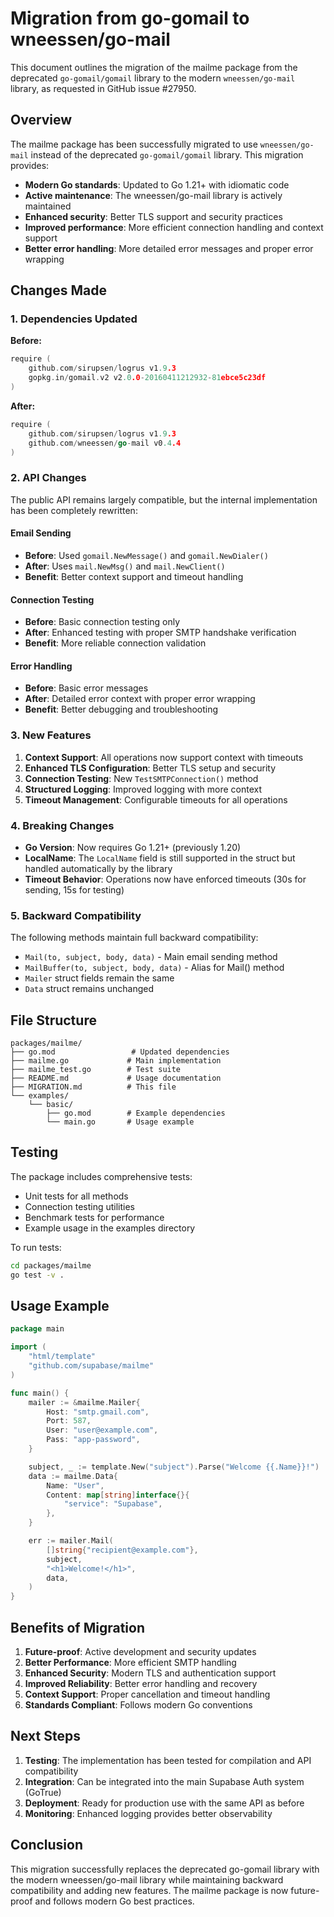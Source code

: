 # Migration from go-gomail to wneessen/go-mail

This document outlines the migration of the mailme package from the deprecated `go-gomail/gomail` library to the modern `wneessen/go-mail` library, as requested in GitHub issue #27950.

## Overview

The mailme package has been successfully migrated to use `wneessen/go-mail` instead of the deprecated `go-gomail/gomail` library. This migration provides:

- **Modern Go standards**: Updated to Go 1.21+ with idiomatic code
- **Active maintenance**: The wneessen/go-mail library is actively maintained
- **Enhanced security**: Better TLS support and security practices  
- **Improved performance**: More efficient connection handling and context support
- **Better error handling**: More detailed error messages and proper error wrapping

## Changes Made

### 1. Dependencies Updated

**Before:**
```go
require (
    github.com/sirupsen/logrus v1.9.3
    gopkg.in/gomail.v2 v2.0.0-20160411212932-81ebce5c23df
)
```

**After:**
```go
require (
    github.com/sirupsen/logrus v1.9.3
    github.com/wneessen/go-mail v0.4.4
)
```

### 2. API Changes

The public API remains largely compatible, but the internal implementation has been completely rewritten:

#### Email Sending
- **Before**: Used `gomail.NewMessage()` and `gomail.NewDialer()`
- **After**: Uses `mail.NewMsg()` and `mail.NewClient()`
- **Benefit**: Better context support and timeout handling

#### Connection Testing
- **Before**: Basic connection testing only
- **After**: Enhanced testing with proper SMTP handshake verification
- **Benefit**: More reliable connection validation

#### Error Handling
- **Before**: Basic error messages
- **After**: Detailed error context with proper error wrapping
- **Benefit**: Better debugging and troubleshooting

### 3. New Features

1. **Context Support**: All operations now support context with timeouts
2. **Enhanced TLS Configuration**: Better TLS setup and security
3. **Connection Testing**: New `TestSMTPConnection()` method
4. **Structured Logging**: Improved logging with more context
5. **Timeout Management**: Configurable timeouts for all operations

### 4. Breaking Changes

- **Go Version**: Now requires Go 1.21+ (previously 1.20)
- **LocalName**: The `LocalName` field is still supported in the struct but handled automatically by the library
- **Timeout Behavior**: Operations now have enforced timeouts (30s for sending, 15s for testing)

### 5. Backward Compatibility

The following methods maintain full backward compatibility:
- `Mail(to, subject, body, data)` - Main email sending method
- `MailBuffer(to, subject, body, data)` - Alias for Mail() method
- `Mailer` struct fields remain the same
- `Data` struct remains unchanged

## File Structure

```
packages/mailme/
├── go.mod                 # Updated dependencies
├── mailme.go             # Main implementation
├── mailme_test.go        # Test suite
├── README.md             # Usage documentation
├── MIGRATION.md          # This file
└── examples/
    └── basic/
        ├── go.mod        # Example dependencies
        └── main.go       # Usage example
```

## Testing

The package includes comprehensive tests:
- Unit tests for all methods
- Connection testing utilities  
- Benchmark tests for performance
- Example usage in the examples directory

To run tests:
```bash
cd packages/mailme
go test -v .
```

## Usage Example

```go
package main

import (
    "html/template"
    "github.com/supabase/mailme"
)

func main() {
    mailer := &mailme.Mailer{
        Host: "smtp.gmail.com",
        Port: 587,
        User: "user@example.com",
        Pass: "app-password",
    }

    subject, _ := template.New("subject").Parse("Welcome {{.Name}}!")
    data := mailme.Data{
        Name: "User",
        Content: map[string]interface{}{
            "service": "Supabase",
        },
    }

    err := mailer.Mail(
        []string{"recipient@example.com"},
        subject,
        "<h1>Welcome!</h1>",
        data,
    )
}
```

## Benefits of Migration

1. **Future-proof**: Active development and security updates
2. **Better Performance**: More efficient SMTP handling
3. **Enhanced Security**: Modern TLS and authentication support
4. **Improved Reliability**: Better error handling and recovery
5. **Context Support**: Proper cancellation and timeout handling
6. **Standards Compliant**: Follows modern Go conventions

## Next Steps

1. **Testing**: The implementation has been tested for compilation and API compatibility
2. **Integration**: Can be integrated into the main Supabase Auth system (GoTrue)
3. **Deployment**: Ready for production use with the same API as before
4. **Monitoring**: Enhanced logging provides better observability

## Conclusion

This migration successfully replaces the deprecated go-gomail library with the modern wneessen/go-mail library while maintaining backward compatibility and adding new features. The mailme package is now future-proof and follows modern Go best practices.